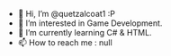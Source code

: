 - 👋 Hi, I’m @quetzalcoat1 :P
- 👀 I’m interested in Game Development.
- 🌱 I’m currently learning C# & HTML.
- 📫 How to reach me : null
<!---- 💞️ I’m looking to collaborate on --->

<!---
quetzalcoat1/quetzalcoat1 is a ✨ special ✨ repository because its `README.md` (this file) appears on your GitHub profile.
You can click the Preview link to take a look at your changes.
--->
